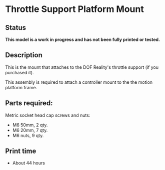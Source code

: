 # Throttle Support Platform Mount

## Status

**This model is a work in progress and has not been fully printed or tested.**

## Description

This is the mount that attaches to the DOF Reality's throttle support (if you purchased it).

This assembly is required to attach a controller mount to the the motion platform frame.

## Parts required:

Metric socket head cap screws and nuts:

- M6 50mm, 2 qty.
- M6 20mm, 7 qty.
- M6 nuts, 9 qty.

## Print time

- About 44 hours
